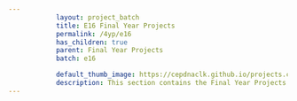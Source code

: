 ```yaml
---
            layout: project_batch
            title: E16 Final Year Projects
            permalink: /4yp/e16
            has_children: true
            parent: Final Year Projects
            batch: e16

            default_thumb_image: https://cepdnaclk.github.io/projects.ce.pdn.ac.lk/data/categories/4yp/thumbnail.jpg
            description: This section contains the Final Year Projects done by students as a part of CO421 & CO 425 in their final year
---
```

